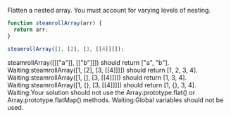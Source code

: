 Flatten a nested array. You must account for varying levels of
nesting.

```javascript
function steamrollArray(arr) {
  return arr;
}

steamrollArray([1, [2], [3, [[4]]]]);
```

steamrollArray([[["a"]], [["b"]]]) should return ["a", "b"].
Waiting:steamrollArray([1, [2], [3, [[4]]]]) should return [1, 2, 3, 4].
Waiting:steamrollArray([1, [], [3, [[4]]]]) should return [1, 3, 4].
Waiting:steamrollArray([1, {}, [3, [[4]]]]) should return [1, {}, 3, 4].
Waiting:Your solution should not use the Array.prototype.flat() or Array.prototype.flatMap() methods.
Waiting:Global variables should not be used.


